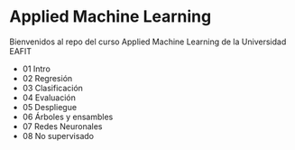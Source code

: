 # Applied Machine Learning 

Bienvenidos al repo del curso Applied Machine Learning de la Universidad EAFIT

- 01 Intro
- 02 Regresión
- 03 Clasificación
- 04 Evaluación
- 05 Despliegue
- 06 Árboles y ensambles
- 07 Redes Neuronales
- 08 No supervisado

